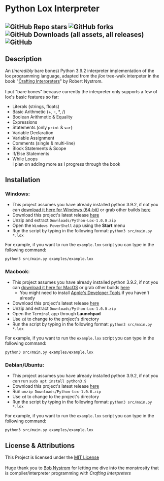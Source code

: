 # Python Lox Interpreter
![GitHub Repo stars](https://img.shields.io/github/stars/Soup-5/Python-Lox)
![GitHub forks](https://img.shields.io/github/forks/Soup-5/Python-Lox)
![GitHub Downloads (all assets, all releases)](https://img.shields.io/github/downloads/Soup-5/Python-Lox/total)
![GitHub](https://img.shields.io/github/license/Soup-5/Python-Lox)
---

## Description

An (*incredibly* bare bones) Python 3.9.2 interpreter implementation of the lox 
programming language, adapted from the *jlox* tree-walk interpeter in the book
"[Crafting Interpreters](https://craftinginterpreters.com/)" by Robert Nystrom.\
\
I put "bare bones" because currently the interpreter only supports a few of
lox's basic features so far:
- Literals (strings, floats)
- Basic Arithmetic (+, -, *, /)
- Boolean Arithmetic & Equality
- Expressions
- Statements (only `print` & `var`)
- Variable Declaration
- Variable Assignment
- Comments (single & multi-line)
- Block Statements & Scope
- If/Else Statements
- While Loops\
I plan on adding more as I progress through the book

## Installation

### Windows:

- This project assumes you have already installed python 3.9.2, if not you can 
  [download it here for Windows (64-bit)](https://www.python.org/ftp/python/3.9.2/python-3.9.2-amd64.exe)
  or grab other builds [here](https://www.python.org/downloads/release/python-392/)
- Download this project's latest release [here](https://github.com/Soup-5/Python-Lox/archive/refs/tags/v1.0.2.zip)
- Unzip and extract `Downloads/Python-Lox-1.0.0.zip`
- Open the `Windows PowerShell` app using the **Start** menu
- Run the script by typing in the following format: `python3 src/main.py *.lox`

For example, if you want to run the `example.lox` script you can type in the following command:
```bash
python3 src/main.py examples/example.lox
```

### Macbook:

- This project assumes you have already installed python 3.9.2, if not you can 
  [download it here for MacOS](https://www.python.org/ftp/python/3.9.2/python-3.9.2-macos11.pkg)
  or grab other builds [here](https://www.python.org/downloads/release/python-392/)
    - You might need to install [Apple's Developer Tools](https://developer.apple.com/xcode/resources/)
      if you haven't already
- Download this project's latest release [here](https://github.com/Soup-5/Python-Lox/archive/refs/tags/v1.0.2.zip)
- Unzip and extract `Downloads/Python-Lox-1.0.0.zip`
- Open the `Terminal` app through **Launchpad**
- Use `cd` to change to the project's directory
- Run the script by typing in the following format: `python3 src/main.py *.lox`

For example, if you want to run the `example.lox` script you can type in the following command:
```bash
python3 src/main.py examples/example.lox
```

### Debian/Ubuntu:

- This project assumes you have already installed python 3.9.2, if not you can
  run `sudo apt install python3.9`
- Download this project's latest release [here](https://github.com/Soup-5/Python-Lox/archive/refs/tags/v1.0.2.zip)
- Run `unzip Downloads/Python-Lox-1.0.0.zip`
- Use `cd` to change to the project's directory
- Run the script by typing in the following format: `python3 src/main.py *.lox`

For example, if you want to run the `example.lox` script you can type in the following command:
```bash
python3 src/main.py examples/example.lox
```

## License & Attributions

This Project is licensed under the [MIT License](https://opensource.org/license/mit/)\
\
Huge thank you to [Bob Nystrom](https://github.com/munificent) for letting me dive
into the monstrosity that is compiler/interpreter programming with *Crafting Interpreters*
